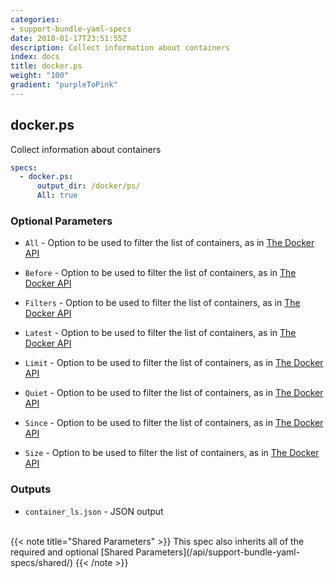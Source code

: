 ```yaml
---
categories:
- support-bundle-yaml-specs
date: 2018-01-17T23:51:55Z
description: Collect information about containers
index: docs
title: docker.ps
weight: "100"
gradient: "purpleToPink"
---
```


## docker.ps

Collect information about containers


```yaml
specs:
  - docker.ps:
      output_dir: /docker/ps/
      All: true
```


### Optional Parameters


- `All` - Option to be used to filter the list of containers, as in [The Docker API](https://github.com/moby/moby/blob/master/api/types/client.go#L61)


- `Before` - Option to be used to filter the list of containers, as in [The Docker API](https://github.com/moby/moby/blob/master/api/types/client.go#L61)


- `Filters` - Option to be used to filter the list of containers, as in [The Docker API](https://github.com/moby/moby/blob/master/api/types/client.go#L61)


- `Latest` - Option to be used to filter the list of containers, as in [The Docker API](https://github.com/moby/moby/blob/master/api/types/client.go#L61)


- `Limit` - Option to be used to filter the list of containers, as in [The Docker API](https://github.com/moby/moby/blob/master/api/types/client.go#L61)


- `Quiet` - Option to be used to filter the list of containers, as in [The Docker API](https://github.com/moby/moby/blob/master/api/types/client.go#L61)


- `Since` - Option to be used to filter the list of containers, as in [The Docker API](https://github.com/moby/moby/blob/master/api/types/client.go#L61)


- `Size` - Option to be used to filter the list of containers, as in [The Docker API](https://github.com/moby/moby/blob/master/api/types/client.go#L61)



### Outputs

    
- `container_ls.json` - JSON output


<br>
{{< note title="Shared Parameters" >}}
This spec also inherits all of the required and optional [Shared Parameters](/api/support-bundle-yaml-specs/shared/)
{{< /note >}}

    